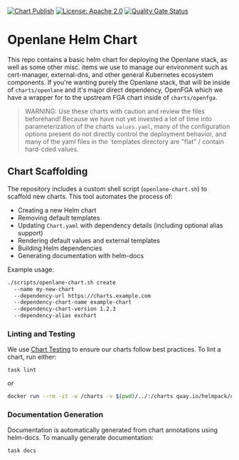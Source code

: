 [![Chart Publish](https://github.com/theopenlane/openlane-infra/actions/workflows/charts-publish.yml/badge.svg?branch=main)](https://github.com/heopenlane/openlane-infra/actions/workflows/charts-publish.yml)
[![License: Apache 2.0](https://img.shields.io/badge/License-Apache2.0-brightgreen.svg)](https://opensource.org/licenses/Apache-2.0)
[![Quality Gate Status](https://sonarcloud.io/api/project_badges/measure?project=theopenlane_openlane-infra&metric=alert_status)](https://sonarcloud.io/summary/new_code?id=theopenlane_openlane-infra)


# Openlane Helm Chart

This repo contains a basic helm chart for deploying the Openlane stack, as well as some other misc. items we use to manage our environment such as cert-manager, external-dns, and other general Kubernetes ecosystem components. If you're wanting purely the Openlane stack, that will be inside of `charts/openlane` and it's major direct dependency, OpenFGA which we have a wrapper for to the upstream FGA chart inside of `charts/openfga`.

> WARNING: Use these charts with caution and review the files beforehand! Because we have not yet invested a lot of time into parameterization of the charts `values.yaml`, many of the configuration options present do not directly control the deployment behavior, and many of the yaml files in the `templates directory are "flat" / contain hard-cded values.

## Chart Scaffolding

The repository includes a custom shell script (`openlane-chart.sh`) to scaffold new charts. This tool automates the process of:

- Creating a new Helm chart
- Removing default templates
- Updating `Chart.yaml` with dependency details (including optional alias support)
- Rendering default values and external templates
- Building Helm dependencies
- Generating documentation with helm-docs

Example usage:

```bash
./scripts/openlane-chart.sh create
  --name my-new-chart
  --dependency-url https://charts.example.com
  --dependency-chart-name example-chart
  --dependency-chart-version 1.2.3
  --dependency-alias exchart
```

### Linting and Testing

We use [Chart Testing](https://github.com/helm/chart-testing) to ensure our charts follow best practices. To lint a chart, run either:

```
task lint
```
or

```bash
docker run --rm -it -w /charts -v $(pwd)/../:/charts quay.io/helmpack/chart-testing:v3.12.0 ct lint --charts /charts/charts/<chart-name> --config /charts/charts/<chart-name>/ct.yaml
```

### Documentation Generation

Documentation is automatically generated from chart annotations using helm-docs. To manually generate documentation:

```bash
task docs
```
